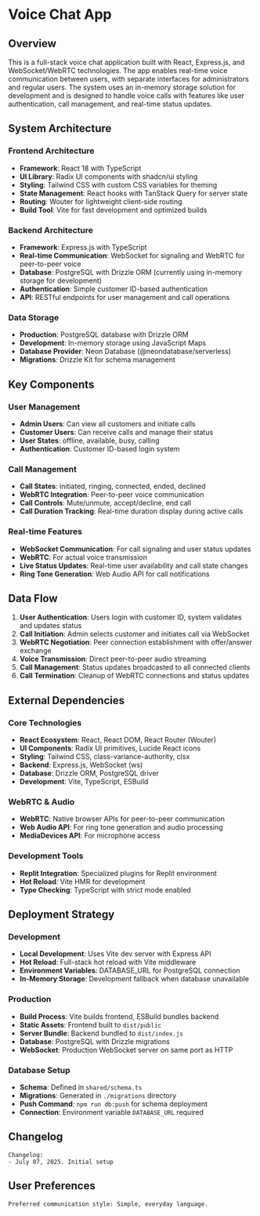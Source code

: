 # Voice Chat App

## Overview

This is a full-stack voice chat application built with React, Express.js, and WebSocket/WebRTC technologies. The app enables real-time voice communication between users, with separate interfaces for administrators and regular users. The system uses an in-memory storage solution for development and is designed to handle voice calls with features like user authentication, call management, and real-time status updates.

## System Architecture

### Frontend Architecture
- **Framework**: React 18 with TypeScript
- **UI Library**: Radix UI components with shadcn/ui styling
- **Styling**: Tailwind CSS with custom CSS variables for theming
- **State Management**: React hooks with TanStack Query for server state
- **Routing**: Wouter for lightweight client-side routing
- **Build Tool**: Vite for fast development and optimized builds

### Backend Architecture
- **Framework**: Express.js with TypeScript
- **Real-time Communication**: WebSocket for signaling and WebRTC for peer-to-peer voice
- **Database**: PostgreSQL with Drizzle ORM (currently using in-memory storage for development)
- **Authentication**: Simple customer ID-based authentication
- **API**: RESTful endpoints for user management and call operations

### Data Storage
- **Production**: PostgreSQL database with Drizzle ORM
- **Development**: In-memory storage using JavaScript Maps
- **Database Provider**: Neon Database (@neondatabase/serverless)
- **Migrations**: Drizzle Kit for schema management

## Key Components

### User Management
- **Admin Users**: Can view all customers and initiate calls
- **Customer Users**: Can receive calls and manage their status
- **User States**: offline, available, busy, calling
- **Authentication**: Customer ID-based login system

### Call Management
- **Call States**: initiated, ringing, connected, ended, declined
- **WebRTC Integration**: Peer-to-peer voice communication
- **Call Controls**: Mute/unmute, accept/decline, end call
- **Call Duration Tracking**: Real-time duration display during active calls

### Real-time Features
- **WebSocket Communication**: For call signaling and user status updates
- **WebRTC**: For actual voice transmission
- **Live Status Updates**: Real-time user availability and call state changes
- **Ring Tone Generation**: Web Audio API for call notifications

## Data Flow

1. **User Authentication**: Users login with customer ID, system validates and updates status
2. **Call Initiation**: Admin selects customer and initiates call via WebSocket
3. **WebRTC Negotiation**: Peer connection establishment with offer/answer exchange
4. **Voice Transmission**: Direct peer-to-peer audio streaming
5. **Call Management**: Status updates broadcasted to all connected clients
6. **Call Termination**: Cleanup of WebRTC connections and status updates

## External Dependencies

### Core Technologies
- **React Ecosystem**: React, React DOM, React Router (Wouter)
- **UI Components**: Radix UI primitives, Lucide React icons
- **Styling**: Tailwind CSS, class-variance-authority, clsx
- **Backend**: Express.js, WebSocket (ws)
- **Database**: Drizzle ORM, PostgreSQL driver
- **Development**: Vite, TypeScript, ESBuild

### WebRTC & Audio
- **WebRTC**: Native browser APIs for peer-to-peer communication
- **Web Audio API**: For ring tone generation and audio processing
- **MediaDevices API**: For microphone access

### Development Tools
- **Replit Integration**: Specialized plugins for Replit environment
- **Hot Reload**: Vite HMR for development
- **Type Checking**: TypeScript with strict mode enabled

## Deployment Strategy

### Development
- **Local Development**: Uses Vite dev server with Express API
- **Hot Reload**: Full-stack hot reload with Vite middleware
- **Environment Variables**: DATABASE_URL for PostgreSQL connection
- **In-Memory Storage**: Development fallback when database unavailable

### Production
- **Build Process**: Vite builds frontend, ESBuild bundles backend
- **Static Assets**: Frontend built to `dist/public`
- **Server Bundle**: Backend bundled to `dist/index.js`
- **Database**: PostgreSQL with Drizzle migrations
- **WebSocket**: Production WebSocket server on same port as HTTP

### Database Setup
- **Schema**: Defined in `shared/schema.ts`
- **Migrations**: Generated in `./migrations` directory
- **Push Command**: `npm run db:push` for schema deployment
- **Connection**: Environment variable `DATABASE_URL` required

## Changelog

```
Changelog:
- July 07, 2025. Initial setup
```

## User Preferences

```
Preferred communication style: Simple, everyday language.
```